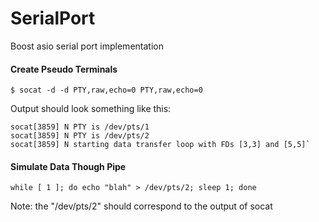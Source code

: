 SerialPort
==========

Boost asio serial port implementation

#### Create Pseudo Terminals

`$ socat -d -d PTY,raw,echo=0 PTY,raw,echo=0`

Output should look something like this:

    socat[3859] N PTY is /dev/pts/1
    socat[3859] N PTY is /dev/pts/2
    socat[3859] N starting data transfer loop with FDs [3,3] and [5,5]`

#### Simulate Data Though Pipe

`while [ 1 ]; do echo "blah" > /dev/pts/2; sleep 1; done`

Note: the "/dev/pts/2" should correspond to the output of socat
